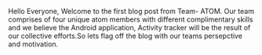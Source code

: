 
Hello Everyone, Welcome to the first blog post from Team- ATOM. Our team comprises of four unique atom members with different complimentary skills and we believe the Android application, Activity tracker will be the result of our collective efforts.So lets flag off the blog with our teams persepctive and motivation.

